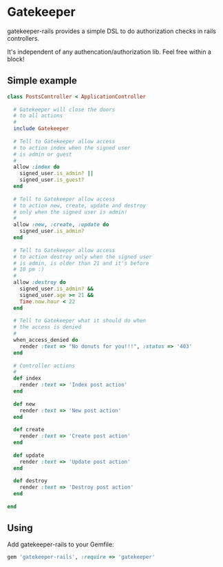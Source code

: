 # Gatekeeper

gatekeeper-rails provides a simple DSL to do authorization checks in rails controllers.

It's independent of any authencation/authorization lib.
Feel free within a block!

## Simple example

```ruby
class PostsController < ApplicationController
  
  # Gatekeeper will close the doors
  # to all actions
  #
  include Gatekeeper
  
  # Tell to Gatekeeper allow access
  # to action index when the signed user
  # is admin or guest
  #
  allow :index do
    signed_user.is_admin? ||
    signed_user.is_guest?
  end
  
  # Tell to Gatekeeper allow access
  # to action new, create, update and destroy
  # only when the signed user is admin!
  #
  allow :new, :create, :update do
    signed_user.is_admin?
  end
  
  # Tell to Gatekeeper allow access
  # to action destroy only when the signed user
  # is admin, is older than 21 and it's before
  # 10 pm :)
  #
  allow :destroy do
    signed_user.is_admin? &&
    signed_user.age >= 21 &&
    Time.now.hour < 22
  end
  
  # Tell to Gatekeeper what it should do when
  # the access is denied
  #
  when_access_denied do
    render :text => "No donuts for you!!!", :status => '403'
  end
  
  # Controller actions
  #
  def index
    render :text => 'Index post action'
  end
  
  def new
    render :text => 'New post action'
  end
  
  def create
    render :text => 'Create post action'
  end
  
  def update
    render :text => 'Update post action'
  end
  
  def destroy
    render :text => 'Destroy post action'
  end
  
end
```

## Using

Add gatekeeper-rails to your Gemfile:

```ruby
gem 'gatekeeper-rails', :require => 'gatekeeper'
```